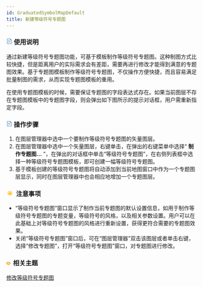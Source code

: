 ```yaml
---
id: GraduatedSymbolMapDefault
title: 新建等级符号专题图
---
```

### ![](../../img/read.gif) 使用说明

通过新建等级符号专题图功能，可基于模板制作等级符号专题图。这种制图方式比较快捷，但是距离用户的实际需求会有差距，需要再进行修改才能得到满意的专题图效果。基于专题图模板制作等级符号专题图，不仅操作方便快捷，而且容易满足批量制图的需求，从而实现专题图模板的重用。

在使用专题图模板的时候，需要保证专题图的字段表达式存在。如果当前图层不存在专题图模板中的专题图字段，则会弹出如下图所示的提示对话框，用户需重新指定字段。

### ![](../../img/read.gif) 操作步骤

  1. 在图层管理器中选中一个要制作等级符号专题图的矢量图层。
  2. 在图层管理器中选中一个矢量图层，右键单击，在弹出的右键菜单中选择“ **制作专题图...** ”，在弹出的对话框中单击“等级符号专题图”，在右侧列表框中选择一种等级符号专题图模板，即可创建一幅等级符号专题图。  <!-- ![](img/GraduatedSymbolMap.png)   -->
  3. 基于模板创建的等级符号专题图将自动添加到当前地图窗口中作为一个专题图层显示，同时在图层管理器中也会相应地增加一个专题图层。

### ![](../../img/note.png) 注意事项

  * “等级符号专题图”窗口显示了制作当前专题图的默认设置信息，如用于制作等级符号专题图的专题变量，等级符号的风格，以及相关参数设置。用户可以在此基础上对等级符号专题图的风格进行重新设置，获得更符合需要的专题图效果。
  * 关闭“等级符号专题图”窗口后，可在“图层管理器”双击该图层或者单击右键，选择“修改专题图”，打开“等级符号专题图”窗口，对专题图进行修改。

### ![](../../img/seealso.png) 相关主题

<!-- ![](../../img/smalltitle.png)  -->
[修改等级符号专题图](GraduatedSymbolMapGroupDia.html)
